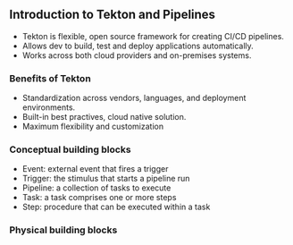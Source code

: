 ## Introduction to Tekton and Pipelines
- Tekton is flexible, open source framework for creating CI/CD pipelines. 
- Allows dev to build, test and deploy applications automatically. 
- Works across both cloud providers and on-premises systems.
### Benefits of Tekton
- Standardization across vendors, languages, and deployment environments.
- Built-in best practives, cloud native solution. 
- Maximum flexibility and customization 
### Conceptual building blocks
- Event: external event that fires a trigger
- Trigger: the stimulus that starts a pipeline run
- Pipeline: a collection of tasks to execute
- Task: a task comprises one or more steps
- Step: procedure that can be executed within a task 
### Physical building blocks 
